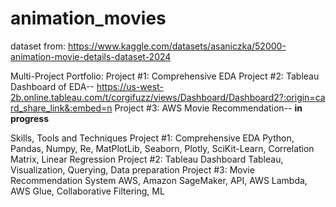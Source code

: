 # animation_movies

dataset from: https://www.kaggle.com/datasets/asaniczka/52000-animation-movie-details-dataset-2024

Multi-Project Portfolio:
  Project #1: Comprehensive EDA
  Project #2: Tableau Dashboard of EDA-- https://us-west-2b.online.tableau.com/t/corgifuzz/views/Dashboard/Dashboard2?:origin=card_share_link&:embed=n
  Project #3: AWS Movie Recommendation-- **in progress**


Skills, Tools and Techniques
    Project #1: Comprehensive EDA
        Python, Pandas, Numpy, Re, MatPlotLib, Seaborn, Plotly, SciKit-Learn, Correlation Matrix, Linear Regression
    Project #2: Tableau Dashboard
        Tableau, Visualization, Querying, Data preparation
    Project #3: Movie Recommendation System
        AWS, Amazon SageMaker, API, AWS Lambda, AWS Glue, Collaborative Filtering, ML
        
  
